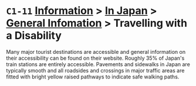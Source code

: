 # `C1-11` [Information](../../../) > [In Japan](../../) > [General Infomation](../) > Travelling with a Disability

Many major tourist destinations are accessible and general information on their accessibility can be found on their website. Roughly 35% of Japan's train stations are entirely accessible. Pavements and sidewalks in Japan are typically smooth and all roadsides and crossings in major traffic areas are fitted with bright yellow raised pathways to indicate safe walking paths.
<!-- more info required on crossings -->
